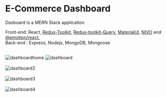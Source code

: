 <h1>E-Commerce Dashboard</h1>

Dasboard is a MERN Stack application<br>

Front-end: React, <a href="https://redux-toolkit.js.org/">Redux-Toolkit</a>, <a href="https://redux-toolkit.js.org/rtk-query/overview">Redux-toolkit-Query</a>, <a href="https://mui.com">MaterialUI</a>, <a href="https://nivo.rocks">NIVO</a> and <a href="https://emotion.sh/docs/@emotion/react">@emotion/react.</a><br>
Back-end : Express, Nodejs, MongoDB, Mongoose<br><br>

![dashboardhome](https://github.com/Noud63/dashboard/assets/38325801/3b4cf779-dc10-4fb2-bdbf-4bfce95db44d)
![dashboard](https://user-images.githubusercontent.com/38325801/229120603-6368d2af-56fa-4c54-af0d-44a74adee4da.png)<br><br>
![dashboard2](https://user-images.githubusercontent.com/38325801/231447232-73321566-3781-435d-9b82-f1f348c7d8d0.png)<br><br>
![dashboard3](https://user-images.githubusercontent.com/38325801/231447245-69eac664-875c-4f2f-9966-78c60f08554b.png)<br><br>
![dashboard4](https://user-images.githubusercontent.com/38325801/231447249-4908f33b-dd4b-4302-9622-99bd328e8836.png)<br><br>
